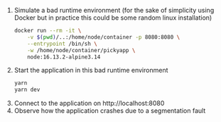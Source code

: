 1. Simulate a bad runtime environment (for the sake of simplicity using Docker
   but in practice this could be some random linux installation)
   ~~~sh
   docker run --rm -it \
       -v $(pwd)/..:/home/node/container -p 8080:8080 \
       --entrypoint /bin/sh \
       -w /home/node/container/pickyapp \
       node:16.13.2-alpine3.14
   ~~~
2. Start the application in this bad runtime environment
   ~~~sh
   yarn
   yarn dev
   ~~~
3. Connect to the application on http://localhost:8080
4. Observe how the application crashes due to a segmentation fault

